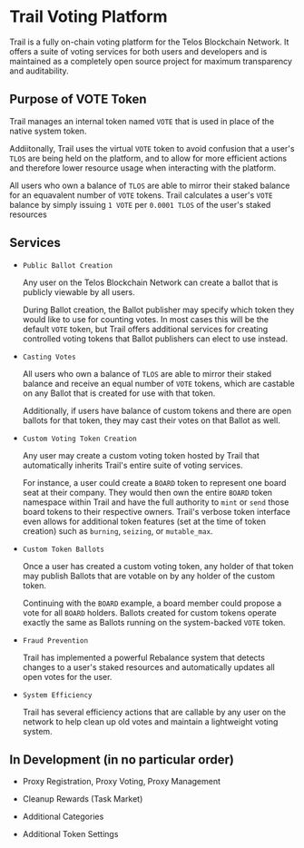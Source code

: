# Trail Voting Platform

Trail is a fully on-chain voting platform for the Telos Blockchain Network. It offers a suite of voting services for both users and developers and is maintained as a completely open source project for maximum transparency and auditability.

## Purpose of VOTE Token

Trail manages an internal token named `VOTE` that is used in place of the native system token. 

Addiitonally, Trail uses the virtual `VOTE` token to avoid confusion that a user's `TLOS` are being held on the platform, and to allow for more efficient actions and therefore lower resource usage when interacting with the platform.

All users who own a balance of `TLOS` are able to mirror their staked balance for an equavalent number of `VOTE` tokens. Trail calculates a user's `VOTE` balance by simply issuing `1 VOTE` per `0.0001 TLOS` of the user's staked resources

## Services

* `Public Ballot Creation`

    Any user on the Telos Blockchain Network can create a ballot that is publicly viewable by all users.

    During Ballot creation, the Ballot publisher may specify which token they would like to use for counting votes. In most cases this will be the default `VOTE` token, but Trail offers additional services for creating controlled voting tokens that Ballot publishers can elect to use instead.

* `Casting Votes`

    All users who own a balance of `TLOS` are able to mirror their staked balance and receive an equal number of `VOTE` tokens, which are castable on any Ballot that is created for use with that token.

    Additionally, if users have balance of custom tokens and there are open ballots for that token, they may cast their votes on that Ballot as well.

* `Custom Voting Token Creation`

    Any user may create a custom voting token hosted by Trail that automatically inherits Trail's entire suite of voting services.

    For instance, a user could create a `BOARD` token to represent one board seat at their company. They would then own the entire `BOARD` token namespace within Trail and have the full authority to `mint` or `send` those board tokens to their respective owners. Trail's verbose token interface even allows for additional token features (set at the time of token creation) such as `burning`, `seizing`, or `mutable_max`.

* `Custom Token Ballots`

    Once a user has created a custom voting token, any holder of that token may publish Ballots that are votable on by any holder of the custom token.

    Continuing with the `BOARD` example, a board member could propose a vote for all `BOARD` holders. Ballots created for custom tokens operate exactly the same as Ballots running on the system-backed `VOTE` token.

* `Fraud Prevention`

    Trail has implemented a powerful Rebalance system that detects changes to a user's staked resources and automatically updates all open votes for the user.

* `System Efficiency`

    Trail has several efficiency actions that are callable by any user on the network to help clean up old votes and maintain a lightweight voting system.

## In Development (in no particular order)

* Proxy Registration, Proxy Voting, Proxy Management

* Cleanup Rewards (Task Market)

* Additional Categories

* Additional Token Settings
